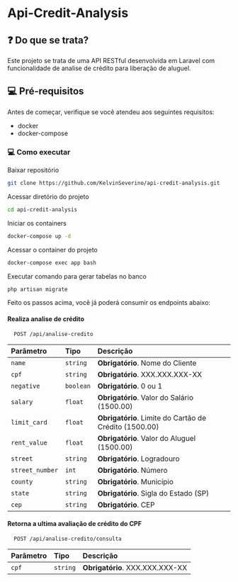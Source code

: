 # Api-Credit-Analysis

## ❓ Do que se trata?
Este projeto se trata de uma API RESTful desenvolvida em Laravel com funcionalidade de analise de crédito para liberação de aluguel.

## 💻 Pré-requisitos
Antes de começar, verifique se você atendeu aos seguintes requisitos:
* docker
* docker-compose

### 💻 Como executar

Baixar repositório
```sh
git clone https://github.com/KelvinSeverino/api-credit-analysis.git
```

Acessar diretório do projeto
```sh
cd api-credit-analysis
```

Iniciar os containers
```sh
docker-compose up -d
```

Acessar o container do projeto
```sh
docker-compose exec app bash
```

Executar comando para gerar tabelas no banco
```sh
php artisan migrate
```

Feito os passos acima, você já poderá consumir os endpoints abaixo:

#### Realiza analise de crédito

```http
  POST /api/analise-credito
```

| Parâmetro   | Tipo       | Descrição                           |
| :---------- | :--------- | :---------------------------------- |
| `name` | `string` | **Obrigatório**. Nome do Cliente |
| `cpf` | `string` | **Obrigatório**. XXX.XXX.XXX-XX |
| `negative` | `boolean` | **Obrigatório**. 0 ou 1 |
| `salary` | `float` | **Obrigatório**. Valor do Salário (1500.00) |
| `limit_card` | `float` | **Obrigatório**. Limite do Cartão de Crédito (1500.00) |
| `rent_value` | `float` | **Obrigatório**. Valor do Aluguel (1500.00) |
| `street` | `string` | **Obrigatório**. Logradouro |
| `street_number` | `int` | **Obrigatório**. Número |
| `county` | `string` | **Obrigatório**. Município |
| `state` | `string` | **Obrigatório**. Sigla do Estado (SP) |
| `cep` | `string` | **Obrigatório**. CEP |

#### Retorna a ultima avaliação de crédito do CPF

```http
  POST /api/analise-credito/consulta
```

| Parâmetro   | Tipo       | Descrição                                   |
| :---------- | :--------- | :------------------------------------------ |
| `cpf`      | `string` | **Obrigatório**. XXX.XXX.XXX-XX |

